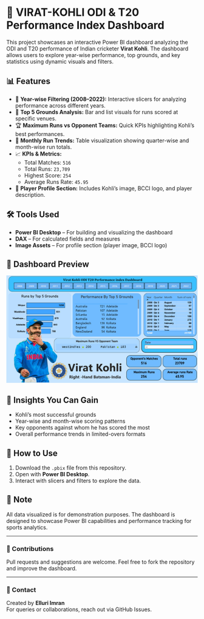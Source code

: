 # 🏏 VIRAT-KOHLI ODI & T20 Performance Index Dashboard

This project showcases an interactive Power BI dashboard analyzing the ODI and T20 performance of Indian cricketer **Virat Kohli**. The dashboard allows users to explore year-wise performance, top grounds, and key statistics using dynamic visuals and filters.

## 📊 Features

- 🎯 **Year-wise Filtering (2008–2022):** Interactive slicers for analyzing performance across different years.
- 📍 **Top 5 Grounds Analysis:** Bar and list visuals for runs scored at specific venues.
- 🏆 **Maximum Runs vs Opponent Teams:** Quick KPIs highlighting Kohli’s best performances.
- 📅 **Monthly Run Trends:** Table visualization showing quarter-wise and month-wise run totals.
- 📈 **KPIs & Metrics:**
  - Total Matches: `516`
  - Total Runs: `23,709`
  - Highest Score: `254`
  - Average Runs Rate: `45.95`
- 👤 **Player Profile Section:** Includes Kohli’s image, BCCI logo, and player description.

## 🛠 Tools Used

- **Power BI Desktop** – For building and visualizing the dashboard
- **DAX** – For calculated fields and measures
- **Image Assets** – For profile section (player image, BCCI logo)

## 📸 Dashboard Preview

![Final Dashboard](e.VK(Final)Dashboard.jpg)

## 🧠 Insights You Can Gain

- Kohli’s most successful grounds
- Year-wise and month-wise scoring patterns
- Key opponents against whom he has scored the most
- Overall performance trends in limited-overs formats 

## 🚀 How to Use

1. Download the `.pbix` file from this repository.
2. Open with **Power BI Desktop**.
3. Interact with slicers and filters to explore the data.

## 📌 Note

All data visualized is for demonstration purposes. The dashboard is designed to showcase Power BI capabilities and performance tracking for sports analytics.

---

### 🙌 Contributions

Pull requests and suggestions are welcome. Feel free to fork the repository and improve the dashboard.

---

### 📧 Contact

Created by **Elluri Imran**  
For queries or collaborations, reach out via GitHub Issues.


